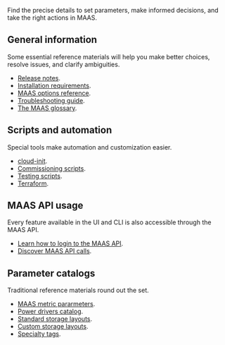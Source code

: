 Find the precise details to set parameters, make informed decisions, and take the right actions in MAAS.

## General information

Some essential reference materials will help you make better choices, resolve issues, and clarify ambiguities. 

- [Release notes](https://maas.io/docs/release-notes-and-upgrade-instructions).
- [Installation requirements](https://maas.io/docs/installation-requirements).
- [MAAS options reference](https://maas.io/docs/configuration-reference).
- [Troubleshooting guide](https://maas.io/docs/maas-troubleshooting-guide).
- [The MAAS glossary](https://maas.io/docs/reference-maas-glossary).

## Scripts and automation

Special tools make automation and customization easier.

- [cloud-init](https://maas.io/docs/how-to-use-cloud-init-with-maas).
- [Commissioning scripts](https://maas.io/docs/reference-commissioning-scripts).
- [Testing scripts](https://maas.io/docs/reference-hardware-test-scripts).
- [Terraform](https://maas.io/docs/reference-terraform).

## MAAS API usage

Every feature available in the UI and CLI is also accessible through the MAAS API.

- [Learn how to login to the MAAS API](https://maas.io/docs/how-to-authenticate-to-the-maas-api).
- [Discover MAAS API calls](https://maas.io/docs/api).

## Parameter catalogs

Traditional reference materials round out the set.

- [MAAS metric pararmeters](https://maas.io/docs/reference-maas-metrics).
- [Power drivers catalog](https://maas.io/docs/reference-power-drivers).
- [Standard storage layouts](https://maas.io/docs/reference-maas-storage#p-17455-standard-storage-layouts).
- [Custom storage layouts](https://maas.io/docs/reference-maas-storage#p-17455-custom-storage-layouts).
- [Specialty tags](https://maas.io/docs/reference-device-labels).
